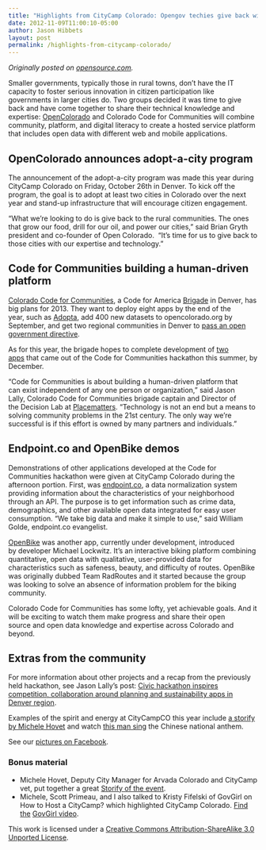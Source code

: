 ```yaml
---
title: "Highlights from CityCamp Colorado: Opengov techies give back with apps and expertise"
date: 2012-11-09T11:00:10-05:00
author: Jason Hibbets
layout: post
permalink: /highlights-from-citycamp-colorado/
---
```


_Originally posted on <a title="Opengov techies give back with apps and expertise" href="http://opensource.com/government/12/10/opengov-techies-give-back-apps-expertise" target="_blank">opensource.com</a>._

Smaller governments, typically those in rural towns, don’t have the IT capacity to foster serious innovation in citizen participation like governments in larger cities do. Two groups decided it was time to give back and have come together to share their technical knowledge and expertise: <a title="OpenColorado" href="http://opencolorado.org/" target="_blank">OpenColorado</a> and Colorado Code for Communities will combine community, platform, and digital literacy to create a hosted service platform that includes open data with different web and mobile applications.<!--more-->

## OpenColorado announces adopt-a-city program

The announcement of the adopt-a-city program was made this year during CityCamp Colorado on Friday, October 26th in Denver. To kick off the program, the goal is to adopt at least two cities in Colorado over the next year and stand-up infrastructure that will encourage citizen engagement.

&#8220;What we’re looking to do is give back to the rural communities. The ones that grow our food, drill for our oil, and power our cities,” said Brian Gryth president and co-founder of Open Colorado.  &#8220;It’s time for us to give back to those cities with our expertise and technology.&#8221;

## Code for Communities building a human-driven platform

<a title="Colorado Code for Communities" href="http://codeforcommunities.org/" target="_blank">Colorado Code for Communities</a>, a Code for America <a title="brigades" href="http://brigade.codeforamerica.org/brigades" target="_blank">Brigade</a> in Denver, has big plans for 2013. They want to deploy eight apps by the end of the year, such as <a title="Adopta" href="ttp://brigade.codeforamerica.org/applications/8" target="_blank">Adopta</a>, add 400 new datasets to opencolorado.org by September, and get two regional communities in Denver to <a title="How to get your city to pass an open government directive" href="http://opensource.com/government/12/2/how-get-your-city-pass-open-government-policy" target="_blank">pass an open government directive</a>.

As for this year, the brigade hopes to complete development of <a title="Colorado coding for their community" href="http://opensource.com/government/12/7/colorado-coding-their-community" target="_blank">two apps</a> that came out of the Code for Communities hackathon this summer, by December.

&#8220;Code for Communities is about building a human-driven platform that can exist independent of any one person or organization,&#8221; said Jason Lally, Colorado Code for Communities brigade captain and Director of the Decision Lab at <a title="pLACEMATTERS" href="http://placematters.org/lab" target="_blank">Placematters</a>. &#8220;Technology is not an end but a means to solving community problems in the 21st century. The only way we’re successful is if this effort is owned by many partners and individuals.&#8221;

## Endpoint.co and OpenBike demos

Demonstrations of other applications developed at the Code for Communities hackathon were given at CityCamp Colorado during the afternoon portion. First, was <a title="Endpoint" href="https://twitter.com/_endpoint" target="_blank">endpoint.co</a>, a data normalization system providing information about the characteristics of your neighborhood through an API. The purpose is to get information such as crime data, demographics, and other available open data integrated for easy user consumption. &#8220;We take big data and make it simple to use,&#8221; said William Golde, endpoint.co evangelist.

<a title="OpenBike" href="http://openbike.co/" target="_blank">OpenBike</a> was another app, currently under development, introduced by developer Michael Lockwitz. It’s an interactive biking platform combining quantitative, open data with qualitative, user-provided data for characteristics such as safeness, beauty, and difficulty of routes. OpenBike was originally dubbed Team RadRoutes and it started because the group was looking to solve an absence of information problem for the biking community.

Colorado Code for Communities has some lofty, yet achievable goals. And it will be exciting to watch them make progress and share their open source and open data knowledge and expertise across Colorado and beyond.

## Extras from the community

For more information about other projects and a recap from the previously held hackathon, see Jason Lally’s post: <a title="Civic hackathon inspires competition, collaboration around planning and sustainability apps in Denver region" href="http://blog.placematters.org/2012/07/31/civic-hackathon-inspires-competition-collaboration-around-planning-and-sustainability-apps-in-denver-region/%20" target="_blank">Civic hackathon inspires competition, collaboration around planning and sustainability apps in Denver region</a>.

Examples of the spirit and energy at CityCampCO this year include <a title="CityCampCO 2012" href="http://sfy.co/cAMC" target="_blank">a storify by Michele Hovet</a> and watch <a title="Tom Downey sings Chinese national anthem" href="http://www.youtube.com/watch?v=3C59GG_CkiU" target="_blank">this man sing</a> the Chinese national anthem.

See our <a title="pictures on Facebook" href="http://www.facebook.com/media/set/?set=a.10151216174163057.479422.162962298056&type=1" target="_blank">pictures on Facebook</a>.

### Bonus material

- Michele Hovet, Deputy City Manager for Arvada Colorado and CityCamp vet, put together a great <a title="Storify of the event" href="http://storify.com/michelehovet/citycampco-2012" target="_blank">Storify of the event</a>.
- Michele, Scott Primeau, and I also talked to Kristy Fifelski of GovGirl on How to Host a CityCamp? which highlighted CityCamp Colorado. <a title="Find the GovGirl video" href="http://www.govtech.com/govgirl/How-to-Host-a-CityCamp.html" target="_blank">Find the</a> <a title="Find the GovGirl video" href="http://www.govtech.com/govgirl/How-to-Host-a-CityCamp.html" target="_blank">GovGirl video</a>.

This work is licensed under a <a href="http://creativecommons.org/licenses/by-sa/3.0/" rel="nofollow" target="_blank">Creative Commons Attribution-ShareAlike 3.0 Unported License</a>.
